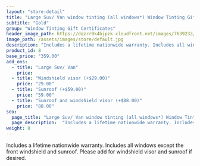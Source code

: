 ```yaml
---
layout: "store-detail"
title: "Large Suv/ Van window tinting (all windows*) Window Tinting Gift Certificate"
subtitle: "Gold"
group: "Window Tinting Gift Certificates"
header_image_path: https://dqzrr9k4bjpzk.cloudfront.net/images/7639233/347089020.jpg
image_path: /assets/images/store/default.jpg
description: "Includes a lifetime nationwide warranty. Includes all windows except the front windshield and sunroof."
product_id: 8
base_price: "359.00"
add_ons:
  - title: "Large Suv/ Van"
    price:
  - title: "Windshield visor (+$29.00)"
    price: "29.00"
  - title: "Sunroof (+$59.00)"
    price: "59.00"    
  - title: "Sunroof and windshield visor (+$88.00)"
    price: "88.00"
seo:
  page_title: "Large Suv/ Van window tinting (all windows*) Window Tinting Gift Certificate"
  page_description:  "Includes a lifetime nationwide warranty. Includes all windows except the front windshield and sunroof."
weight: 8
---
```

Includes a lifetime nationwide warranty. Includes all windows except the front windshield and sunroof. Please add for windshield visor and sunroof if desired.
